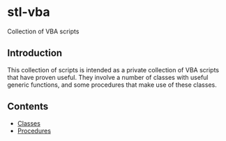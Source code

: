 # stl-vba
Collection of VBA scripts

## Introduction
This collection of scripts is intended as a private collection of VBA scripts that have proven useful. They involve a number of classes with useful generic functions, and some procedures that make use of these classes.

## Contents
- [Classes](docs/classes.md)
- [Procedures](docs/procedures.md)

